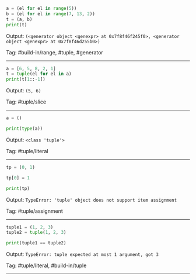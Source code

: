 ```python
a = (el for el in range(5))
b = (el for el in range(7, 13, 2))
t = (a, b)
print(t)
```
Output: `(<generator object <genexpr> at 0x7f8f46f245f0>, <generator object <genexpr> at 0x7f8f46d255b0>)`

Tag: #build-in/range, #tuple, #generator

---
```python
a = [6, 5, 8, 2, 1]
t = tuple(el for el in a)
print(t[1::-1])
```
Output: `(5, 6)`

Tag: #tuple/slice

---
```python
a = ()

print(type(a))
```
Output: `<class 'tuple'>`

Tag: #tuple/literal

---
```python
tp = (0, 1)

tp[0] = 1

print(tp)
```
Output: `TypeError: 'tuple' object does not support item assignment`

Tag: #tuple/assignment

---
```python
tuple1 = (1, 2, 3)
tuple2 = tuple(1, 2, 3)

print(tuple1 == tuple2)
```
Output: `TypeError: tuple expected at most 1 argument, got 3`

Tag: #tuple/literal, #build-in/tuple

---